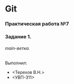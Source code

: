 # Git
### Практическая работа №7
### Задание 1.
###### main-ветка.
Выполнил:
* <Терехов В.Н.>
* <УВП-311>